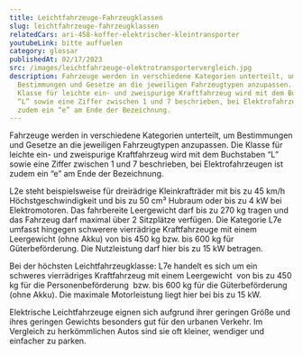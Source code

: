 ```yaml
---
title: Leichtfahrzeuge-Fahrzeugklassen
slug: leichtfahrzeuge-fahrzeugklassen
relatedCars: ari-458-koffer-elektrischer-kleintransporter
youtubeLink: bitte auffuelen
category: glossar
publishedAt: 02/17/2023
src: /images/leichtfahrzeuge-elektrotransportervergleich.jpg
description: Fahrzeuge werden in verschiedene Kategorien unterteilt, um
  Bestimmungen und Gesetze an die jeweiligen Fahrzeugtypen anzupassen. Die
  Klasse für leichte ein- und zweispurige Kraftfahrzeug wird mit dem Buchstaben
  “L” sowie eine Ziffer zwischen 1 und 7 beschrieben, bei Elektrofahrzeugen ist
  zudem ein “e” am Ende der Bezeichnung.
---
```

Fahrzeuge werden in verschiedene Kategorien unterteilt, um Bestimmungen und Gesetze an die jeweiligen Fahrzeugtypen anzupassen. Die Klasse für leichte ein- und zweispurige Kraftfahrzeug wird mit dem Buchstaben “L” sowie eine Ziffer zwischen 1 und 7 beschrieben, bei Elektrofahrzeugen ist zudem ein “e” am Ende der Bezeichnung. 

L2e steht beispielsweise für dreirädrige Kleinkrafträder mit bis zu 45 km/h Höchstgeschwindigkeit und bis zu 50 cm³ Hubraum oder bis zu 4 kW bei Elektromotoren. Das fahrbereite Leergewicht darf bis zu 270 kg tragen und das Fahrzeug darf maximal über 2 Sitzplätze verfügen. Die Kategorie L7e umfasst hingegen schwerere vierrädrige Kraftfahrzeuge mit einem Leergewicht (ohne Akku) von bis 450 kg bzw. bis 600 kg für Güterbeförderung. Die Nutzleistung darf hier bis zu 15 kW betragen. 

Bei der höchsten Leichtfahrzeugklasse: L7e handelt es sich um ein schweres vierrädriges Kraftfahrzeug mit einem Leergewicht  von bis zu 450 kg für die Personenbeförderung  bzw. bis 600 kg für die Güterbeförderung (ohne Akku). Die maximale Motorleistung liegt hier bei bis zu 15 kW.

Elektrische Leichtfahrzeuge eignen sich aufgrund ihrer geringen Größe und ihres geringen Gewichts besonders gut für den urbanen Verkehr. Im Vergleich zu herkömmlichen Autos sind sie oft kleiner, wendiger und einfacher zu parken.